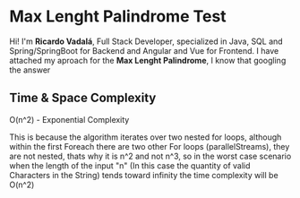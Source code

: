 # Max Lenght Palindrome Test

Hi! I'm **Ricardo Vadalá**, Full Stack Developer, specialized in Java, SQL and Spring/SpringBoot for Backend and Angular and Vue for Frontend. 
I have attached my aproach for the **Max Lenght Palindrome**, I know that googling the answer 

## Time & Space Complexity


O(n^2) - Exponential Complexity


This is because the algorithm iterates over two nested for loops, 
although within the first Foreach there are two other For loops 
(parallelStreams), they are not nested, thats why it is n^2
and not n^3, so in the worst case scenario when the length of 
the input "n" (In this case the quantity of valid Characters 
in the String) tends toward infinity the time complexity will 
be O(n^2)